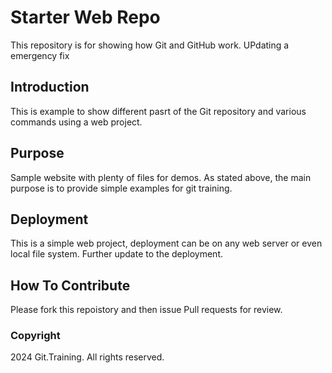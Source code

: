 # Starter Web Repo

This repository is for showing how Git and GitHub work.
UPdating a emergency fix

## Introduction

This is example to show different pasrt of the Git repository and various commands using a web project.

## Purpose

Sample website with plenty of files for demos.
As stated above, the main purpose is to provide simple examples for git training.

## Deployment

This is a simple web project, deployment can be on any web server or even local file system.
Further update to the deployment.

## How To Contribute

Please fork this repoistory and then issue Pull requests for review.

### Copyright

2024 Git.Training. All rights reserved.